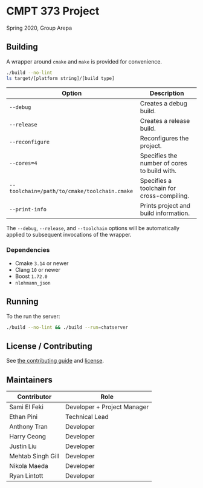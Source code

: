 # CMPT 373 Project

Spring 2020, Group Arepa



## Building

A wrapper around `cmake` and `make` is provided for convenience.

```bash
./build --no-lint
ls target/[platform string]/[build type]
```

| Option                                       | Description                                  |
| -------------------------------------------- | -------------------------------------------- |
| `--debug`                                    | Creates a debug build.                       |
| `--release`                                  | Creates a release build.                     |
| `--reconfigure`                              | Reconfigures the project.                    |
| `--cores=4`                                  | Specifies the number of cores to build with. |
| `--toolchain=/path/to/cmake/toolchain.cmake` | Specifies a toolchain for cross-compiling.   |
| `--print-info`                               | Prints project and build information.        |

The `--debug`, `--release`, and `--toolchain` options will be automatically applied to subsequent invocations of the wrapper.

### Dependencies

- Cmake `3.14` or newer
- Clang `10` or newer
- Boost `1.72.0`
- `nlohmann_json`


## Running

To the run the server:

```bash
./build --no-lint && ./build --run=chatserver
```


## License / Contributing

See [the contributing guide](./CONTRIBUTING.md) and [license](./LICENSE.md).



## Maintainers

| Contributor       | Role            |
| ----------------- | --------------- |
| Sami El Feki      | Developer + Project Manager |
| Ethan Pini        | Technical Lead  |
| Anthony Tran      | Developer       |
| Harry Ceong       | Developer       |
| Justin Liu        | Developer       |
| Mehtab Singh Gill | Developer       |
| Nikola Maeda      | Developer       |
| Ryan Lintott      | Developer       |
